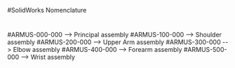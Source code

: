 #SolidWorks Nomenclature
#
#ARMUS-000-000 --> Principal assembly
#ARMUS-100-000 --> Shoulder assembly
#ARMUS-200-000 --> Upper Arm assembly
#ARMUS-300-000 --> Elbow assembly
#ARMUS-400-000 --> Forearm assembly
#ARMUS-500-000 --> Wrist assembly
